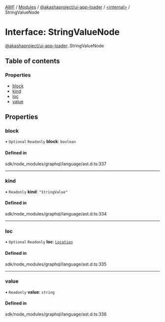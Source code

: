 [AWF](../README.md) / [Modules](../modules.md) / [@akashaproject/ui-app-loader](../modules/akashaproject_ui_app_loader.md) / [<internal\>](../modules/akashaproject_ui_app_loader._internal_.md) / StringValueNode

# Interface: StringValueNode

[@akashaproject/ui-app-loader](../modules/akashaproject_ui_app_loader.md).[<internal>](../modules/akashaproject_ui_app_loader._internal_.md).StringValueNode

## Table of contents

### Properties

- [block](akashaproject_ui_app_loader._internal_.StringValueNode.md#block)
- [kind](akashaproject_ui_app_loader._internal_.StringValueNode.md#kind)
- [loc](akashaproject_ui_app_loader._internal_.StringValueNode.md#loc)
- [value](akashaproject_ui_app_loader._internal_.StringValueNode.md#value)

## Properties

### block

• `Optional` `Readonly` **block**: `boolean`

#### Defined in

sdk/node_modules/graphql/language/ast.d.ts:337

___

### kind

• `Readonly` **kind**: ``"StringValue"``

#### Defined in

sdk/node_modules/graphql/language/ast.d.ts:334

___

### loc

• `Optional` `Readonly` **loc**: [`Location`](../classes/akashaproject_ui_app_loader._internal_.Location.md)

#### Defined in

sdk/node_modules/graphql/language/ast.d.ts:335

___

### value

• `Readonly` **value**: `string`

#### Defined in

sdk/node_modules/graphql/language/ast.d.ts:336
